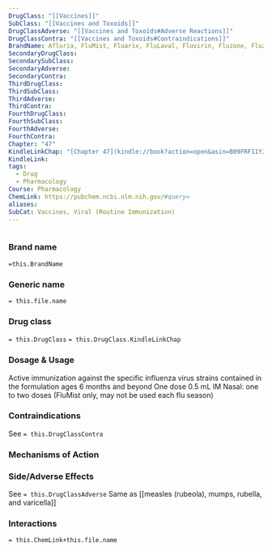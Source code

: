 ```yaml
---
DrugClass: "[[Vaccines]]"
SubClass: "[[Vaccines and Toxoids]]"
DrugClassAdverse: "[[Vaccines and Toxoids#Adverse Reactions]]"
DrugClassContra: "[[Vaccines and Toxoids#Contraindications]]"
BrandName: Afluria, FluMist, Fluarix, FluLaval, Fluvirin, Fluzone, Fluzone High Dose (over 65 years)
SecondaryDrugClass: 
SecondarySubClass: 
SecondaryAdverse: 
SecondaryContra: 
ThirdDrugClass: 
ThirdSubClass: 
ThirdAdverse: 
ThirdContra: 
FourthDrugClass: 
FourthSubClass: 
FourthAdverse: 
FourthContra: 
Chapter: "47"
KindleLinkChap: "[Chapter 47](kindle://book?action=open&asin=B09FRF11YJ&location=27339)"
KindleLink: 
tags:
  - Drug
  - Pharmacology
Course: Pharmacology
ChemLink: https://pubchem.ncbi.nlm.nih.gov/#query=
aliases: 
SubCat: Vaccines, Viral (Routine Immunization)
---
```

```smiles

```

### Brand name
`=this.BrandName`

### Generic name
`= this.file.name`

### Drug class 
`= this.DrugClass`
	`= this.DrugClass.KindleLinkChap`

### Dosage & Usage
Active immunization against the specific influenza virus strains contained in the formulation ages 6 months and beyond 
One dose 0.5 mL IM 
Nasal: one to two doses (FluMist only, may not be used each flu season)

### Contraindications
See `= this.DrugClassContra`

### Mechanisms of Action


### Side/Adverse Effects
See `= this.DrugClassAdverse`
Same as [[measles (rubeola), mumps, rubella, and varicella]] 

### Interactions

`= this.ChemLink+this.file.name`


